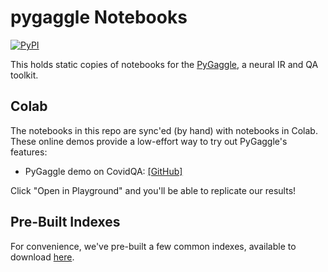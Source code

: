 # pygaggle Notebooks

[![PyPI](https://img.shields.io/pypi/v/pyserini?color=brightgreen)](https://pypi.org/project/pygaggle/)

This holds static copies of notebooks for the [PyGaggle](https://github.com/castorini/pygaggle), a neural IR and QA toolkit.

## Colab

The notebooks in this repo are sync'ed (by hand) with notebooks in Colab.
These online demos provide a low-effort way to try out PyGaggle's features:

+ PyGaggle demo on CovidQA: [[GitHub]](pygaggle_covidqa_demo.ipynb)

Click "Open in Playground" and you'll be able to replicate our results!

## Pre-Built Indexes

For convenience, we've pre-built a few common indexes, available to download [here](https://git.uwaterloo.ca/jimmylin/anserini-indexes).
